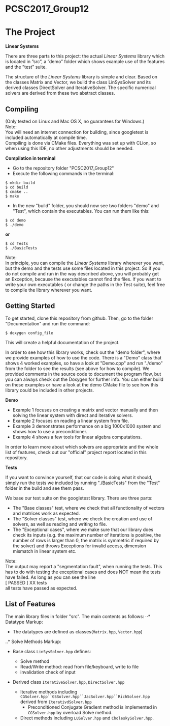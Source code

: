 # PCSC2017_Group12


# The Project 

**Linear Systems**

There are three parts to this project: the actual _Linear Systems_ library which is located in ”src”, a ”demo” folder
which shows example use of the features and the ”test” suite.

The structure of the _Linear Systems_ library is simple and clear. Based on the classes Matrix and Vector, we build 
the  class 
LinSysSolver
and its derived classes DirectSolver and IterativeSolver. The specific numerical solvers are derived from these two
abstract classes.


## Compiling
(Only tested on Linux and Mac OS X, no 
guarantees for Windows.)  
Note:  
 You will need an internet connection for building, since googletest is included automatically at compile time.  
Compiling is done via CMake files. Everything was set up with CLion, so when using this IDE, no other adjustments 
should be needed.  

**Compilation in terminal**
- Go to the repository folder "PCSC2017_Group12" 
- Execute the following commands in the terminal:   
```
$ mkdir build  
$ cd build  
$ cmake ..  
$ make
```
- In the new "build" folder, you should now see two folders "demo" and "Test", which contain the executables. You can
 run them like this:  
 ``` 
 $ cd demo  
 $ ./demo  
 ```
 **or**  
 ```
 $ cd Tests  
 $ ./BasicTests
 ```
  
  Note:  
  In principle, you can compile the _Linear Systems_ library wherever you want, but the demo and the tests use some 
  files located in this project. So if you do not compile and run in the way described above, you will probably get
   an  Exception, because the executables cannot find the files.
  If you want to write your own executables ( or change the paths in the Test suite), feel free to compile the library 
  wherever you want.

## Getting Started

To get started, clone this repository from github. Then, go to the folder "Documentation" and run the command:
```  
$ doxygen config_file  
```
This will create a helpful documentation of the project.

In order to see how this library works, check out the "demo folder", where we provide examples of how to use the code.
There is a "Demo" class that shows 4 worked examples, so have a look at "Demo.cpp" and run "./demo" from the folder 
to see the results (see above for how to compile). We provided comments
 in 
the 
source code to document the program flow, but you can always check out the Doxygen for further info. You can either 
build on 
these examples
 or have a look at the demo CMake 
file to see how this library could be included in other projects.


**Demo**
- Example 1 focuses on creating a matrix and vector manually and then solving the linear system with direct and 
iterative solvers.
- Example 2 focuses on reading a linear system from file.
- Example 3 demonstrates performance on a big 1000x1000 system and shows how to use a preconditioner.
- Example 4 shows a few tools for linear algebra computations. 

In order to learn more about which solvers are appropriate and the whole list of features, check out our "official" 
project report located in this repository.

**Tests**

If you want to convince yourself, that our code is doing what it should, simply run the tests we included by running 
"./BasicTests" from the "Test" folder in the build and see them pass.

We base our test suite on the  googletest library. There are three parts: 
- The "Base classes" test, where we check that all functionality of vectors and matrices work as expected.
- The "Solver classes" test, where we check the creation and use of solvers, as well as reading and writing to 
file.
- The "Exceptional cases", where we make sure that our library does check its inputs (e.g. the maximum number of 
iterations is positive, the number of rows is larger than 0, the matrix is symmetric if required by the solver) 
and throws Exceptions for 
invalid access, dimension mismatch in linear system etc.

Note:  
The output may report a "segmentation fault", when running the tests. This has to do with testing the exceptional
cases and does NOT mean the tests have failed. As long as you can see the line  
[  PASSED  ] XX tests  
all tests have passed as expected.

## List of Features
The main library files in folder "src". The main contents as follows:
⋅⋅* Datatype
Markup:
* The datatypes are defined as classes(`Matrix.hpp`, `Vector.hpp`)

..* Solve Methods
Markup:
* Base class `LinSysSolver.hpp` defines:
	* Solve method
	* Read/Write method: read from file/keyboard, write to file
	* invalidation check of input

* Derived class `IterativeSolver.hpp`, `DirectSolver.hpp`
	* Iterative methods including `CGSolver.hpp``GSSolver.hpp``JacSolver.hpp``RichSolver.hpp` derived from `IterativdSolver.hpp`
		* Preconditioned Conjugate Gradient method is implemented in `CGSolver.hpp` by overload Solve method.
	* Direct methods including `LUSolver.hpp` and `CholeskySolver.hpp`.






